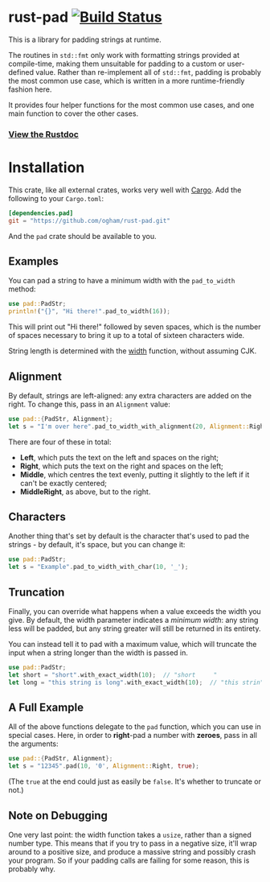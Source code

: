 # rust-pad [![Build Status](https://travis-ci.org/ogham/rust-pad.svg?branch=master)](https://travis-ci.org/ogham/rust-pad)

This is a library for padding strings at runtime.

The routines in `std::fmt` only work with formatting strings provided at
compile-time, making them unsuitable for padding to a custom or
user-defined value. Rather than re-implement all of `std::fmt`, padding is
probably the most common use case, which is written in a more
runtime-friendly fashion here.

It provides four helper functions for the most common use cases, and one
main function to cover the other cases.

### [View the Rustdoc](http://bsago.me/doc/pad/)

# Installation

This crate, like all external crates, works very well with
[Cargo](http://crates.io/). Add the following to your `Cargo.toml`:

```toml
[dependencies.pad]
git = "https://github.com/ogham/rust-pad.git"
```

And the `pad` crate should be available to you.

Examples
--------

You can pad a string to have a minimum width with the `pad_to_width`
method:

```rust
use pad::PadStr;
println!("{}", "Hi there!".pad_to_width(16));
```

This will print out "Hi there!" followed by seven spaces, which is the
number of spaces necessary to bring it up to a total of sixteen characters
wide.

String length is determined with the
[width](http://doc.rust-lang.org/nightly/std/str/trait.StrExt.html#tymethod.width)
function, without assuming CJK.


Alignment
---------

By default, strings are left-aligned: any extra characters are added on
the right. To change this, pass in an `Alignment` value:

```rust
use pad::{PadStr, Alignment};
let s = "I'm over here".pad_to_width_with_alignment(20, Alignment::Right);
```

There are four of these in total:

- **Left**, which puts the text on the left and spaces on the right;
- **Right**, which puts the text on the right and spaces on the left;
- **Middle**, which centres the text evenly, putting it slightly to the left if it can't be exactly centered;
- **MiddleRight**, as above, but to the right.


Characters
----------

Another thing that's set by default is the character that's used to pad
the strings - by default, it's space, but you can change it:

```rust
use pad::PadStr;
let s = "Example".pad_to_width_with_char(10, '_');
```


Truncation
----------

Finally, you can override what happens when a value exceeds the width you
give. By default, the width parameter indicates a *minimum width*: any
string less will be padded, but any string greater will still be returned
in its entirety.

You can instead tell it to pad with a maximum value, which will truncate
the input when a string longer than the width is passed in.

```rust
use pad::PadStr;
let short = "short".with_exact_width(10);  // "short     "
let long = "this string is long".with_exact_width(10);  // "this strin"
```


A Full Example
--------------

All of the above functions delegate to the `pad` function, which you can
use in special cases. Here, in order to **right**-pad a number with
**zeroes**, pass in all the arguments:

```rust
use pad::{PadStr, Alignment};
let s = "12345".pad(10, '0', Alignment::Right, true);
```

(The `true` at the end could just as easily be `false`. It's whether to
truncate or not.)


Note on Debugging
-----------------

One very last point: the width function takes a `usize`, rather than a
signed number type. This means that if you try to pass in a negative size,
it'll wrap around to a positive size, and produce a massive string and
possibly crash your program. So if your padding calls are failing for some
reason, this is probably why.
